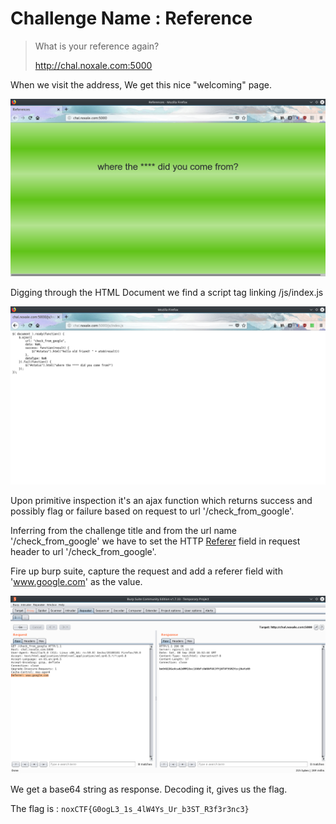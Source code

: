 # Challenge Name : Reference

>What is your reference again?
>
>http://chal.noxale.com:5000
>

When we visit the address, We get this nice "welcoming" page.

![img1](https://raw.githubusercontent.com/0x5C71873F/noxCTF-2018/master/Web-References/img1.png)

Digging through the HTML Document we find a script tag linking /js/index.js 

![img2](https://raw.githubusercontent.com/0x5C71873F/noxCTF-2018/master/Web-References/img2.png)

Upon primitive inspection it's an ajax function which returns success and possibly flag or  failure based on request to url '/check_from_google'.

Inferring from the challenge title and from the url name '/check_from_google' we have to set the HTTP [Referer](https://en.wikipedia.org/wiki/HTTP_referer) field in request header to url '/check_from_google'.

Fire up burp suite, capture the request and add a referer field with 'www.google.com' as the value. 

![img3](https://raw.githubusercontent.com/0x5C71873F/noxCTF-2018/master/Web-References/img3.png)

We get a base64 string as response. Decoding it, gives us the flag.

The flag is : 
`noxCTF{G0ogL3_1s_4lW4Ys_Ur_b3ST_R3f3r3nc3}`
